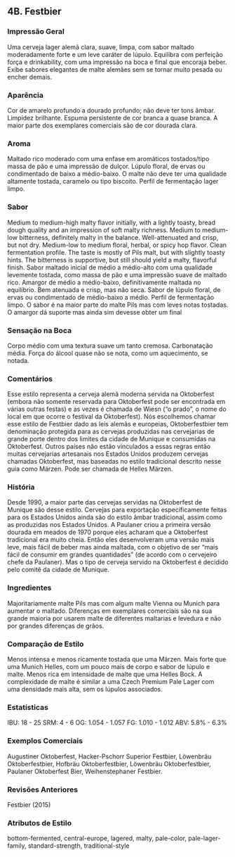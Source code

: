 ## 4B. Festbier

### Impressão Geral

Uma cerveja lager alemã clara, suave, limpa, com sabor maltado moderadamente forte e um leve caráter de lúpulo. Equilibra com perfeição força e drinkability, com uma impressão na boca e final que encoraja beber. Exibe sabores elegantes de malte alemães sem se tornar muito pesada ou encher demais.

### Aparência

Cor de amarelo profundo a dourado profundo; não deve ter tons âmbar. Limpidez brilhante. Espuma persistente de cor branca a quase branca. A maior parte dos exemplares comerciais são de cor dourada clara.

### Aroma

Maltado rico moderado com uma enfase em aromáticos tostados/tipo massa de pão e uma impressão de dulçor. Lúpulo floral, de ervas ou condimentado de baixo a médio-baixo. O malte não deve ter uma qualidade altamente tostada, caramelo ou tipo biscoito. Perfil de fermentação lager limpo.

### Sabor

Medium to medium-high malty flavor initially, with a lightly toasty, bread dough quality and an impression of soft malty richness. Medium to medium-low bitterness, definitely malty in the balance. Well-attenuated and crisp, but not dry. Medium-low to medium floral, herbal, or spicy hop flavor. Clean fermentation profile. The taste is mostly of Pils malt, but with slightly toasty hints. The bitterness is supportive, but still should yield a malty, flavorful finish.
Sabor maltado inicial de médio a médio-alto com uma qualidade levemente tostada, como massa de pão e uma impressão suave de maltado rico. Amargor de médio a médio-baixo, definitivamente maltada no equilíbrio. Bem atenuada e crisp, mas não seca. Sabor de lúpulo floral, de ervas ou condimentado de médio-baixo a médio. Perfil de fermentação limpo. O sabor é na maior parte do malte Pils mas com leves notas tostadas. O amargor dá suporte mas ainda sim devesse obter um final

### Sensação na Boca

Corpo médio com uma textura suave um tanto cremosa. Carbonatação média. Força do álcool quase não se nota, como um aquecimento, se notada.

### Comentários

Esse estilo representa a cerveja alemã moderna servida na Oktoberfest (embora não somente reservada para Oktoberfest pode ser encontrada em várias outras festas) e as vezes é chamada de Wiesn (“o prado”, o nome do local em que ocorre o festival da Oktoberfest). Nós escolhemos chamar esse estilo de Festbier dado as leis alemãs e europeias, Oktoberfestbier tem denominação protegida para as cervejas produzidas nas cervejarias de grande porte dentro dos limites da cidade de Munique e consumidas na Oktoberfest. Outros países não estão vinculados a essas regras então muitas cervejarias artesanais nos Estados Unidos produzem cervejas chamadas Oktoberfest, mas baseadas no estilo tradicional descrito nesse guia como Märzen. Pode ser chamada de Helles Märzen.

### História

Desde 1990, a maior parte das cervejas servidas na Oktoberfest de Munique são desse estilo. Cervejas para exportação especificamente feitas para os Estados Unidos ainda são do estilo âmbar tradicional, assim como as produzidas nos Estados Unidos. A Paulaner criou a primeira versão dourada em meados de 1970 porque eles acharam que a Oktoberfest tradicional era muito cheia. Então eles desenvolveram uma versão mais leve, mais fácil de beber mas ainda maltada, com o objetivo de ser “mais fácil de consumir em grandes quantidades” (de acordo com o cervejeiro chefe da Paulaner). Mas o tipo de cerveja servido na Oktoberfest é decidido pelo comitê da cidade de Munique.

### Ingredientes

Majoritariamente malte Pils mas com algum malte Vienna ou Munich para aumentar o maltado. Diferenças em exemplares comerciais são na sua grande maioria por usarem malte de diferentes maltarias e levedura e não por grandes diferenças de grãos.

### Comparação de Estilo

Menos intensa e menos ricamente tostada que uma Märzen. Mais forte que uma Munich Helles, com um pouco mais de corpo e sabor de lúpulo e malte. Menos rica em intensidade de malte que uma Helles Bock. A complexidade de malte é similar a uma Czech Premium Pale Lager com uma densidade mais alta, sem os lúpulos associados.

### Estatísticas

IBU: 18 - 25
SRM: 4 - 6
OG: 1.054 - 1.057
FG: 1.010 - 1.012
ABV: 5.8% - 6.3%

### Exemplos Comerciais

Augustiner Oktoberfest, Hacker-Pschorr Superior Festbier, Löwenbräu Oktoberfestbier, Hofbräu Oktoberfestbier, Löwenbräu Oktoberfestbier, Paulaner Oktoberfest Bier, Weihenstephaner Festbier.

### Revisões Anteriores

Festbier (2015)

### Atributos de Estilo

bottom-fermented, central-europe, lagered, malty, pale-color, pale-lager-family, standard-strength, traditional-style